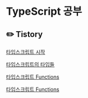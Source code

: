 # TypeScript 공부

## ✏️ Tistory
[타입스크립트 시작](https://quddkflty.tistory.com/89)

[타입스크립트의 타입들](https://quddkflty.tistory.com/90)

[타입스크립트 Functions](https://quddkflty.tistory.com/91)

[타입스크립트 Functions](https://quddkflty.tistory.com/91)




